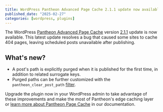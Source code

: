 ```yaml
---
title: WordPress Pantheon Advanced Page Cache 2.1.1 update now available
published_date: "2025-02-27"
categories: [wordpress, plugins]
---
```


The WordPress [Pantheon Advanced Page Cache](https://wordpress.org/plugins/pantheon-advanced-page-cache) version [2.1.1](https://github.com/pantheon-systems/pantheon-advanced-page-cache/releases) update is now available. This latest update resolves a bug that caused some sites to cache 404 pages, leaving scheduled posts unavailable after publishing.

## What's new?

* A post's path is explicitly purged when it is published for the first time, in addition to related surrogate keys.
* Purged paths can be further customized with the `pantheon_clear_post_path` [filter](https://github.com/pantheon-systems/pantheon-advanced-page-cache?tab=readme-ov-file#additional-purging-by-path).

Upgrade the plugin now in your WordPress admin to take advantage of these improvements and make the most of Pantheon's edge caching layer or [learn more about Pantheon Page Cache](/guides/wordpress-configurations/wordpress-cache-plugin) in our documentation.
